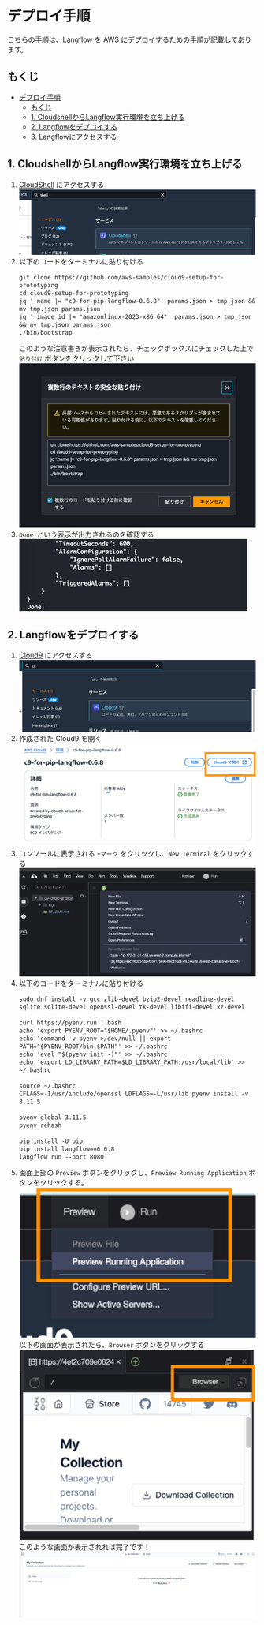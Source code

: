 # デプロイ手順

こちらの手順は、Langflow を AWS にデプロイするための手順が記載してあります。

## もくじ

- [デプロイ手順](#デプロイ手順)
  - [もくじ](#もくじ)
  - [1. CloudshellからLangflow実行環境を立ち上げる](#1-CloudshellからLangflow実行環境を立ち上げる)
  - [2. Langflowをデプロイする](#2-Langflowをデプロイする)
  - [3. Langflowにアクセスする](#3-Langflowにアクセスする)


## 1. CloudshellからLangflow実行環境を立ち上げる

1. [CloudShell](https://us-west-2.console.aws.amazon.com/cloudshell/home?region=us-west-2) にアクセスする
  ![CS1](./img/CS_1.png)  
1. 以下のコードをターミナルに貼り付ける
    ```
    git clone https://github.com/aws-samples/cloud9-setup-for-prototyping
    cd cloud9-setup-for-prototyping
    jq '.name |= "c9-for-pip-langflow-0.6.8"' params.json > tmp.json && mv tmp.json params.json
    jq '.image_id |= "amazonlinux-2023-x86_64"' params.json > tmp.json && mv tmp.json params.json
    ./bin/bootstrap
    ```
    このような注意書きが表示されたら、チェックボックスにチェックした上で ```貼り付け``` ボタンをクリックして下さい
    ![CS2](./img/CS_2.png)  
1. ```Done!```という表示が出力されるのを確認する  
  ![CS3](./img/CS_3.png)

## 2. Langflowをデプロイする
1. [Cloud9](https://us-west-2.console.aws.amazon.com/cloud9control/home?region=us-west-2#/) にアクセスする
  ![C91](./img/C9_1.png)  
1. 作成された Cloud9 を開く
  ![C92](./img/C9_2.png)  
1. コンソールに表示される ```+マーク``` をクリックし、```New Terminal``` をクリックする
  ![C93](./img/C9_3.png)  
1. 以下のコードをターミナルに貼り付ける
    ```    
    sudo dnf install -y gcc zlib-devel bzip2-devel readline-devel sqlite sqlite-devel openssl-devel tk-devel libffi-devel xz-devel 
  
    curl https://pyenv.run | bash
    echo 'export PYENV_ROOT="$HOME/.pyenv"' >> ~/.bashrc
    echo 'command -v pyenv >/dev/null || export PATH="$PYENV_ROOT/bin:$PATH"' >> ~/.bashrc
    echo 'eval "$(pyenv init -)"' >> ~/.bashrc
    echo 'export LD_LIBRARY_PATH=$LD_LIBRARY_PATH:/usr/local/lib' >> ~/.bashrc
  
    source ~/.bashrc
    CFLAGS=-I/usr/include/openssl LDFLAGS=-L/usr/lib pyenv install -v 3.11.5
  
    pyenv global 3.11.5
    pyenv rehash
  
    pip install -U pip
    pip install langflow==0.6.8
    langflow run --port 8080
    ```
1. 画面上部の ```Preview``` ボタンをクリックし、```Preview Running Application``` ボタンをクリックする。
  ![C94](./img/C9_4.png)  
  以下の画面が表示されたら、```Browser``` ボタンをクリックする
  ![C95](./img/C9_5.png)  
  このような画面が表示されれば完了です！
  ![C96](./img/C9_6.png)  






